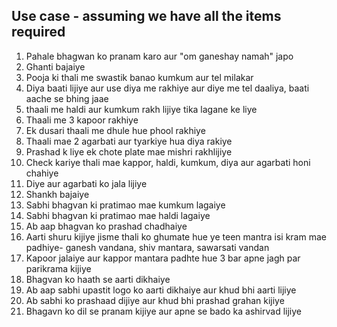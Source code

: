 ## Use case - assuming we have all the items required
1. Pahale bhagwan ko pranam karo aur "om ganeshay namah" japo
2. Ghanti bajaiye
3. Pooja ki thali me swastik banao kumkum aur tel milakar
4. Diya baati lijiye aur use diya me rakhiye aur diye me tel daaliya, baati aache se bhing jaae
5. thaali me haldi aur kumkum rakh lijiye tika lagane ke liye
6. Thaali me 3 kapoor rakhiye
7. Ek dusari thaali me dhule hue phool rakhiye
8. Thaali mae 2 agarbati aur tyarkiye hua diya rakiye
9. Prashad k liye ek chote plate mae mishri rakhlijiye
10. Check kariye thali mae kappor, haldi, kumkum, diya aur agarbati honi chahiye
11. Diye aur agarbati ko jala lijiye
12. Shankh bajaiye
13. Sabhi bhagvan ki pratimao mae kumkum lagaiye
14. Sabhi bhagvan ki pratimao mae haldi lagaiye
15. Ab aap bhagvan ko prashad chadhaiye
16. Aarti shuru kijiye jisme thali ko ghumate hue ye teen mantra isi kram mae padhiye- ganesh vandana, shiv mantara, sawarsati vandan
17. Kapoor jalaiye aur kappor mantara padhte hue 3 bar apne jagh par parikrama kijiye
18. Bhagvan ko haath se aarti dikhaiye
19. Ab aap sabhi upastit logo ko aarti dikhaiye aur khud bhi aarti lijiye
20. Ab sabhi ko prashaad dijiye aur khud bhi prashad grahan kijiye
21. Bhagavn ko dil se pranam kijiye aur apne se bado ka ashirvad lijiye